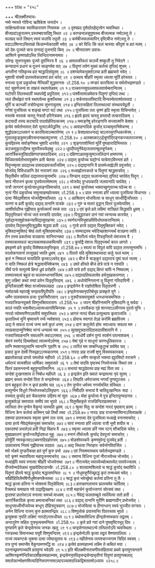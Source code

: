 +++
title = "२५८"

+++
श्रीलक्ष्मीरुवाच-  
नमो नमस्ते गोविन्द ऋषिकेश जनार्दन ।  
साक्षिन्प्रयोजक स्वामिन्नारायण नियामक ॥१ ॥
दृश्यप्रद दृशेर्दातर्द्रष्टृत्वेन व्यवस्थित ।  
बीजप्रदांऽकुरात्मन् प्रस्तम्बपत्रादिषु स्थित ॥२ ॥
काण्डनालसुपुष्पस्थ बीजात्मक नमोऽस्तु ते ।  
फलप्रद फले तिष्ठन् स्वयं फलसि तदृतौ ॥३ ॥
कर्मबीजफलव्यापिन् वृष्टिबीज नमोऽस्तु ते ।  
वदाऽऽश्विनाऽसितपक्षे किन्नाम्न्येकादशी भवेत् ॥४ ॥
को विधिः किं फलं चास्याः कीदृशं च व्रतं मतम् ।  
को देवः पूज्यते चात्र दानाद्यं पूजनादि किम् ॥५ ॥
श्रीनारायण उवाच-  
आश्विने कृष्णपक्षेऽस्ति त्विन्दिरानामनामतः ।  
उपेन्द्रः सुभगायुक्तः पूज्यो दूर्वाभिरत्र वै ॥६ ॥
आमलकीफलं चाऽर्घ्ये शष्कुली तु निवेदने ।  
कन्यादानं प्रधानं च पूजनं साङ्गमेव यत् ॥७ ॥
पितॄणां तर्पणं मुख्यं कर्तव्यं तृप्तिदं शुभम् ।  
अगतीनां गतिकृच्च व्रतं श्राद्धादिसंयुतम् ॥८ ॥
दशम्यामेकभुक्तोऽस्या व्रती ब्रह्मचरो भवेत् ।  
भूशायी संयमी प्रातस्त्वेकादश्यां व्रतं चरेत् ॥९ ॥
उत्थाय श्रीहरिं स्मृत्वा ध्यात्वा मूर्तिं हरेस्ततः ।  
स्नात्वा पूजां प्रकुर्याच्च नैत्यिकीं शुद्धमानसः ॥1.258.१० ॥
मण्डपं कारयित्वा च सर्वतोभद्रमण्डले ।  
घटं सुवर्णजन्यं वा ताम्रजं स्थापयेन्नवम् ॥१ १॥
पञ्चरत्नसुपल्लवफलवार्यम्बरान्वितम् ।  
घटोपरि तिलस्थालीं स्थापयेद्वै प्रपूरिताम् ॥१२॥
पार्श्वेत्वामान्नमेवात्र पितॄणां तृप्तिदं तथा ।  
जलं तीर्थाहृतं पात्रे स्थापयेच्च कुशाँस्तथा ॥१ ३॥
शर्कराफलपिष्टादि विन्यस्येत्पार्श्वतस्तदा ।  
मूर्तिं च कानकीं तत्रोपेन्द्रस्य सुभगायुताम् ॥१४॥
इन्दिरासहितां तिलस्थाल्यां संस्थापयेद्व्रती ।  
गणेशं पूजयित्वा च शङ्खं घण्टां घटं तथा ॥१५॥
पूजयित्वा ततः कृष्णं हृदि स्मृत्वा विचिन्तयेत् ।  
मस्तके मस्तकं चास्तु नेत्रादौ हरिनेत्रकम् ॥१६॥
हृदये हृदयं चास्तु हस्तादौ तत्करादिकम् ।  
कट्यादौ तस्य कट्यादि पादयोर्हरिपत्कजम् ॥१७॥
ममाङ्गेषु हरेरङ्गानि सन्त्वात्मनि केशवः ।  
इत्येवं सर्वतोभावात् देवो भूत्वाऽर्चयेद्धरिम् ॥१८॥
आवाहनादिकं कुर्यात् पञ्चामृताभिषेचनम् ।  
शुद्धोदकाऽऽप्लवनं च कारयित्वाऽम्बरार्पणम् ॥१ ९॥
केशप्रसाधनाद्यं चाऽत्तरसुगन्धिकार्चनम् ।  
गुलालकुङ्कुमाऽबीरचन्दनाक्षतपूजनम् ॥1.258.२० ॥
अलक्तकाऽऽर्द्रचूर्णादिरङ्गकज्जलरञ्जनम् ।  
कुर्याद्देवस्य सर्वाङ्गेष्वथ भूषादि धारयेत् ॥२१ ॥
शृङ्गारशोभितां मूर्तिं पुष्पहारादिभिस्ततः ।  
कटकमुकुटाद्यैश्च सुरूपैरूपयेद्बहु ॥२२॥
धूपदीपसुनैवेद्यजलताम्बूलचूर्णकम् ।  
आरार्त्रिकस्तुतिप्रदक्षिणदण्डवदादिकम् ॥२३॥
दक्षिणाऽक्षतकुसुमाञ्जलिदानं क्षमापनम् ।  
विधिवत्सर्वतोभावयुक्तेन व्रती चेतसा ॥२४॥
दद्यात् कुर्याच्च यद्योग्यं याचेताऽविघ्नतां व्रते ।  
पितॄन्स्मृत्वा प्रदद्याच्च प्रसादाढ्यजलाँजलिम् ॥२५॥
दद्याद्दानानि वै प्रातर्मध्याह्नेऽपि प्रपूजयेत् ।  
भोजयेद् विविधान्नानि देवं नारायणं ततः ॥२६॥
मध्याह्नोत्तरकाले च पितॄणां श्राद्धमाचरेत् ।  
पितृतीर्थेन सलिलं दद्यात्तत्तत्सुनामभिः ॥२७॥
पिण्डान् दद्यात् फलान्यन्यत् तृप्तिदं चार्पयेत् पितॄन् ।  
सायं नीराजनं कृत्वा पूजयेत्परमेश्वरम् ॥२८॥
भोजयेद् दुग्धपाकादि जलपानादि चार्पयेत् ।  
रात्रौ जागरणं कुर्यात्साधुसङ्गतिमाचरेत् ॥२९॥
कथां कुर्यात्तथा भक्ताच्छृणुयाच्च पठेच्च वा ।  
नृत्यं गीतं प्रकुर्याच्च समुत्साहमहोत्सवम् ॥1.258.३ ०॥
प्रातः स्नात्वा हरिं ध्यात्वा पूजयित्वा विधानतः ।  
दत्वा नैवेद्यमीशाय भोजयेद्वैष्णवाँस्ततः ॥३ १ ॥
आश्रितान् भोजयित्वा च साधून् साध्वीर्द्विजाँस्ततः ।  
पारणां च व्रती कुर्याद् दद्याद् दानानि पात्रके ॥३२॥
गुरुं च मातरं वृद्धान् पितरं पूजयेत्पतिम् ।  
आशीर्वादाँश्च गृह्णीयात् कुर्यात्कार्यं स्वकं ततः ॥३३॥
एवं कृते व्रते लक्ष्मि! वाञ्छितं सिद्ध्यति ध्रुवम् ।  
पितृतृप्तिकरं भोज्यं जलं वस्त्रादि दापयेत् ॥३४॥
पित्रुद्धारकरं दानं गवां त्वन्यच्च कारयेत् ।  
गृहोद्यानपशुक्षेत्रकन्याविद्यासुवाहनम् ॥३५॥
स्वर्णरत्नविभूषान्नविविधोपस्करान्वितम् ।  
दापयेत् पितृसन्तुष्टिबुद्ध्यैव श्रद्धया व्रती ॥२६ ॥
गुरवे हरये दद्यात् पितृमुक्तिकरं भवेत् ।  
भुक्तिदान्मुक्तिदं श्रेष्ठं ततो मुक्तिदमाचरेत् ॥३७॥
यस्माद्यस्य भवेदिच्छाशान्त्यर्थं वाञ्छना त्वति ।  
तेन तस्य प्रकर्तव्या वाञ्छायाः शान्तिरन्यथा ॥३८॥
वैपरीत्यं भवेत् पित्रतृप्तितो वंशजस्य वै ।  
तस्मात्कामफलं चाऽप्यकामफलकमित्यपि ॥३९॥
कुर्याद्वै वंशजः पितृतृप्त्यर्थं काल आगते ।  
इषकृष्णे व्रते कुर्याद् विशेषफलतृप्तिकृत् ॥1.258.४०॥
स्वल्पं वा विपुलं वापि दद्यात् तत्तत्सुनामभिः ।  
परलोकगतानां तत्सुखदं भवति ध्रुवम् ॥४१ ॥
पितरो यदि मुक्तिस्थास्तदा कर्तुः फलं मतम् ।  
कृतं न निष्फलं यायादिति कृत्वाऽऽचरेद् बुधः ॥४२॥
बीजं वै चाङ्कुरं दद्यात्पत्रं पुष्पं फलं जलम् ।  
न याति निष्फलं क्षेत्रे श्रद्धावार्यभिषेचनम् ॥४३ ॥
उषरे क्षीयते बीजं क्षेत्रे पात्रे न नश्यति ।  
तीर्थे पात्रे सत्पुरुषे क्षिप्तं ध्रुवं प्ररोहति ॥४४॥
व्रते पात्रे हरौ दद्याद् क्षिप्तं चापि न निष्फलम् ।  
तस्मात्स्वल्पं बहुलं वा फलसन्धानवर्जितम् ॥४५॥
दद्यात्प्रतिफलत्येव हर्यनुग्रहकारणात् ।  
शृणु लक्ष्मि! कथां रम्यां व्रतेन पितृतृप्तिदाम् ॥४६ ॥
अधोयोनिगतानां तु पितॄणां गतिदायिनी ।  
इन्दिरैकादशी श्रेष्ठा वाजपेयफलप्रदा ॥४७॥
इन्द्रसेनेन वै राज्ञोपोषिता पितृतारणी ।  
नार्मदाख्ये महाराष्ट्रे चन्द्रावतीपुरीपतिः ॥४८॥
इन्द्रसेनाख्यनृपतिर्बभूव प्राक्कृते युगे ।  
धर्मेण पालयामास प्रजाः पुत्रानिवौरसान् ॥४९॥
पुत्रपौत्रसमायुक्तो धनधान्यसमन्वितः ।  
गजवाजियानयुक्तो विष्णुभक्तिपरायणः ॥1.258.५० ॥
जपन् श्रीहरिनामानि मुक्तिदानि तु सर्वदा ।  
कालं नयति भक्त्यैवाऽध्यात्मध्यानविचिन्तकः ॥५ १ ॥
तस्यैकदा गृहे शान्त्याऽऽसीनस्य पुरतो मुनिः ।  
नारदो व्योममार्गेणाऽवतीर्य समुपस्थितः ॥५२॥
आगतं नारदं वीक्ष्य प्रत्युत्थाय कृताञ्जलिः ।  
कृतातिथ्यं मुनिं बृष्यासने रम्ये न्यवेशयत् ॥५३॥
प्रोवाच स्वागतं तेऽहं करोमि ब्रह्मवित्तम ।  
अद्य मे सफलं राज्यं जन्म कर्म कुलं धनम् ॥५४॥
दानं क्रतुर्जपो होमः स्वाध्यायः सफला मम ।  
त्वत्प्रसादान्मुनिश्रेष्ठ भाग्यं धन्यतमं मम ॥५५॥
सुतप्रपुत्रदारादिदासदासीशतानि मे ।  
गजवाजिवाहनानि सफलानि तवाऽऽगमात् ॥५६ ॥
साधोर्वै दर्शनं पुण्यं स्पर्शनं पापनाशकम् ।  
सेवनं स्वर्गदं दिव्यमोक्षदं त्वात्मनोऽर्पणम् ॥५७॥
येषां गृहे न साधूनां चरणधूलिकारजः ।  
तानि श्मशानतुल्यानि भवनानि गृहाणि च ॥५८॥
तारितं मम सम्बन्धिकुटुम्बं सर्वमेव यत् ।  
प्रसादं कुरु देवर्षे निस्पृहाऽऽगमकारणम् ॥५९॥
नारदः प्राह राजर्षे शृणु विस्मयकारकम् ।  
ब्रह्मलोकादहं प्राप्तो यमलोकं महीपते ॥1.258.६० ॥
धर्मेण सत्कृतो भक्त्या ह्युपविष्टो वरासने ।  
धर्मराजं सत्यशीला धार्मिकाः समुपासते ॥६ १ ॥
तेषां सदसि पृष्ठस्थं निस्तेजस्कं स्थितं तव ।  
पितरं प्रहसन्त्यन्ये बहुपुण्यातिमानिनः ॥६२॥
सभायां श्राद्धदेवस्य प्राह मह्यं पिता तव ।  
सन्देशं दुःखनाशाय तं निबोध महीपते ॥६ ३ ॥
इन्द्रसेन इति ख्यातं चन्द्रावत्या नृपं सुतम् ।  
ब्रह्मन् कथय सन्देशं पिता ते चन्द्रसेनकः ॥६४॥
तिष्ठति धर्मराजस्य नगर्यां पुण्यपुञ्जतः ।  
दानं बहुकृतं तेन न कृतं व्रतमेव यत् ॥६५॥
तेन पुण्येन धर्मस्य नगर्यामस्ति संस्थितः ।  
व्रतपुण्येन विधुरो निस्तेजस्कोऽतिपृष्ठगः ॥६६॥
निषीदति सभायां वै चातिदुःखान्वितः सदा ।  
तस्मात् कुर्याद् व्रतं चैकादश्या उद्दिश्य मां सुतः ॥६७॥
मोक्षं कुर्यात्स मे पुत्र इन्दिरापुण्यदानतः ।  
इत्युक्तोऽहं समायातः समीपं तव भूपते ॥६८॥
पितुर्मोक्षकृते राजन्निन्दिराव्रतमाचर ।  
त्वत्पिता तेन पुण्येन वैकुण्ठं यास्यति ध्रुवम् ॥६९॥
श्रुत्वा पितुः स सन्देशं नारदं पृष्ठवान् व्रतम् ।  
विधिना केन कर्तव्यं कस्मिन् पक्षे तिथौ तथा ॥1.258.७०॥
नारदः प्राह राजानमाश्विनाऽसितपक्षके ।  
दशम्यां प्रातरुत्थाय स्मृत्वा कृष्णं ततः परम् ॥७१॥
स्नात्वा देवं पूजयित्वा मध्याह्ने स्नानमाचरेत् ।  
दत्वा हरये नैवेद्यमेकभुक्तं समाचरेत् ॥७२॥
सायं स्नात्वा हरिं ध्यात्वा रात्रौ भूमौ शयीत च ।  
एकादश्यां प्रभातेऽयं व्रती निद्रां विहाय वै ॥७३॥
स्मृत्वा ध्यात्वा हरिं नाम रटन् शौचादिकं चरेत् ।  
मुखप्रक्षालनं कुर्याज्जलैर्द्वादशधा मुहुः ॥७४॥
स्नानं तीर्थजलैः कुर्याद् देवपूजां समाचरेत् ।  
हरेर्मूर्तिं नमस्कृत्याऽऽचमनादिग्रहोत्तरम् ॥७५॥
षोडशोपस्करैः कृष्णमुपेन्द्रं पूजयेद् व्रती ।  
उपवासस्य नियमं गृह्णीयाच्च तदग्रतः ॥७६॥
अद्य स्थित्वा निराहारः सर्वभोगविवर्जितः ।  
श्वो भोक्ष्ये पुण्डरीकाक्ष व्रतं पूर्णं कुरु प्रभो ॥७७॥
एवं नियममास्थाय सर्वतोभद्रमण्डले ।  
घटे कृष्णं स्थापयित्वा महापूजनमाचरेत् ॥७८॥
समाप्य विधिना पूजां नीराजयेच्च भोजयेत् ।  
मध्याह्नेपि स्वयं स्नात्वा श्रीहरिं भोजयेत्तथा ॥७९॥
नीराजयेत् स्वापयेच्चोत्थापयेत् पाययेज्जलम् ।  
वीजयेन्मर्दयेन्नाथं सुखयेदिष्टदानकैः ॥1.258.८० ॥
शालग्रामशिलाग्रे च श्राद्धं कुर्याद् यथाविधि ।  
पितॄणां प्रीतये श्राद्धं कुर्यात् श्रद्धासमन्वितः ॥८ १ ॥
गोधूमचूर्णैर्यच्छ्राद्धं कृतं तन्मध्यमं भवेत् ।  
यवैर्व्रीहितिलैर्माषैर्गोधूमैश्चणकैस्तथा ॥८२॥
श्राद्धं कृतं भवेच्छ्रेष्ठं कर्तव्यं व्रतिना तु तैः ।  
श्राद्धं कृत्वा व्रतिना न भोक्तव्यं पितृसेवितम् ॥८३॥
व्रतरक्षणलाभाय घ्रातव्यमेव चार्पितम् ।  
पैत्र्यमन्नं समाघ्राय गवे दद्याद्विचक्षणः ॥८४॥
रात्रौ महार्चनं कुर्याज्जागरं सोत्सवं तथा ।  
द्वादश्यां प्रातरेवाऽयं स्नात्वा समर्च्य माधवम् ॥८५॥
नैवेद्यं फलताम्बूले त्वर्पयित्वा ततो व्रती ।  
आरार्त्रिकादिकं कृत्वा क्षमायाचनिकां तथा ॥८६॥
दद्याद् दानानि भूरीणि ब्राह्मणादीन् प्रभोजयेत् ।  
साधून्साध्वीर्भोजयेच्च बन्धून् दौहित्रपुत्रकान् ॥८७॥
भोजयित्वा च दीनान्धान् स्वयं भुञ्जीत वाग्यतः ।  
अनेन विधिना राजन् कुरु व्रतमतन्द्रितः ॥८८॥
विष्णुलोकं प्रयास्यन्ति पितरस्तव भूपते ।  
इत्युक्त्वा नृपतिं लक्ष्मि! नारदोऽन्तरधीयत ॥८९॥
यथोक्तविधिना हीन्द्रसेनश्चकार तद्व्रतम् ।  
अन्तःपुरेण सहितः पुत्रभृत्यसमन्वितः ॥1.258.९० ॥
कृते व्रते गवां दाने पुष्पवृष्टिरभूद् दिवः ।  
पुण्यार्पणे कृते चेन्द्रसेनस्य जनकः खलु ॥९ १॥
चन्द्रसेनस्तथाऽन्ये तत्पितरोऽपि व्यवस्थिताः ।  
गरुडस्था विमानस्था ययुर्वै विष्णुमन्दिरम् ॥९२॥
इन्द्रसेनोऽपि कृत्वा तद्व्रतं वैष्णवपालिताः ।  
राज्यं त्वकण्टकं भुक्त्वा दत्वा ज्येष्ठसुताय च ॥९३॥
महीसेनाय तत्पश्चाज्जगाम त्रिदिवं स्वयम् ।  
तत्र पुण्यं समाप्यैव वैकुण्ठमगमद्धि सः ॥९४॥
इत्येवं व्रतमाहात्म्यं लक्ष्मि ते कथितं मया ।  
पठनाच्छ्रवणाच्चापि व्रतपुण्यं भवेदपि ॥९ ५॥
इति श्रीलक्ष्मीनारायणीयसंहितायां प्रथमे कृतयुगसन्ताने आश्विनकृष्णेन्दिरैकादशीव्रतमाहात्म्यम्, इन्द्रसेननृपपितृचन्द्रसेनप्रभृतीनां पितॄणां व्रतपुण्यबलाद् यमलोकान्मोक्षणमित्यादिनिरूपणनामाऽष्टपञ्चाशदधिकद्विशततमोऽध्यायः ॥२५८॥
    
